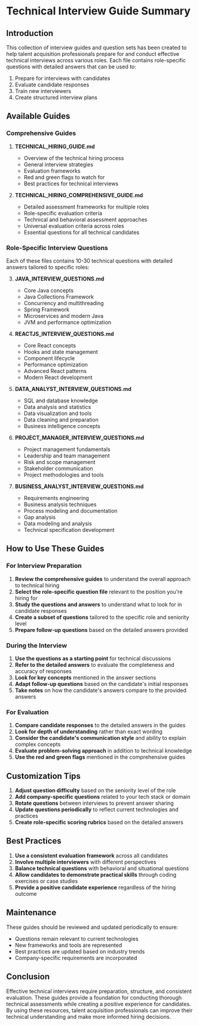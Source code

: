 # Technical Interview Guide Summary

## Introduction

This collection of interview guides and question sets has been created to help talent acquisition professionals prepare for and conduct effective technical interviews across various roles. Each file contains role-specific questions with detailed answers that can be used to:

1. Prepare for interviews with candidates
2. Evaluate candidate responses
3. Train new interviewers
4. Create structured interview plans

## Available Guides

### Comprehensive Guides

1. **TECHNICAL_HIRING_GUIDE.md**
   - Overview of the technical hiring process
   - General interview strategies
   - Evaluation frameworks
   - Red and green flags to watch for
   - Best practices for technical interviews

2. **TECHNICAL_HIRING_COMPREHENSIVE_GUIDE.md**
   - Detailed assessment frameworks for multiple roles
   - Role-specific evaluation criteria
   - Technical and behavioral assessment approaches
   - Universal evaluation criteria across roles
   - Essential questions for all technical candidates

### Role-Specific Interview Questions

Each of these files contains 10-30 technical questions with detailed answers tailored to specific roles:

3. **JAVA_INTERVIEW_QUESTIONS.md**
   - Core Java concepts
   - Java Collections Framework
   - Concurrency and multithreading
   - Spring Framework
   - Microservices and modern Java
   - JVM and performance optimization

4. **REACTJS_INTERVIEW_QUESTIONS.md**
   - Core React concepts
   - Hooks and state management
   - Component lifecycle
   - Performance optimization
   - Advanced React patterns
   - Modern React development

5. **DATA_ANALYST_INTERVIEW_QUESTIONS.md**
   - SQL and database knowledge
   - Data analysis and statistics
   - Data visualization and tools
   - Data cleaning and preparation
   - Business intelligence concepts

6. **PROJECT_MANAGER_INTERVIEW_QUESTIONS.md**
   - Project management fundamentals
   - Leadership and team management
   - Risk and scope management
   - Stakeholder communication
   - Project methodologies and tools

7. **BUSINESS_ANALYST_INTERVIEW_QUESTIONS.md**
   - Requirements engineering
   - Business analysis techniques
   - Process modeling and documentation
   - Gap analysis
   - Data modeling and analysis
   - Technical specification development

## How to Use These Guides

### For Interview Preparation

1. **Review the comprehensive guides** to understand the overall approach to technical hiring
2. **Select the role-specific question file** relevant to the position you're hiring for
3. **Study the questions and answers** to understand what to look for in candidate responses
4. **Create a subset of questions** tailored to the specific role and seniority level
5. **Prepare follow-up questions** based on the detailed answers provided

### During the Interview

1. **Use the questions as a starting point** for technical discussions
2. **Refer to the detailed answers** to evaluate the completeness and accuracy of responses
3. **Look for key concepts** mentioned in the answer sections
4. **Adapt follow-up questions** based on the candidate's initial responses
5. **Take notes** on how the candidate's answers compare to the provided answers

### For Evaluation

1. **Compare candidate responses** to the detailed answers in the guides
2. **Look for depth of understanding** rather than exact wording
3. **Consider the candidate's communication style** and ability to explain complex concepts
4. **Evaluate problem-solving approach** in addition to technical knowledge
5. **Use the red and green flags** mentioned in the comprehensive guides

## Customization Tips

1. **Adjust question difficulty** based on the seniority level of the role
2. **Add company-specific questions** related to your tech stack or domain
3. **Rotate questions** between interviews to prevent answer sharing
4. **Update questions periodically** to reflect current technologies and practices
5. **Create role-specific scoring rubrics** based on the detailed answers

## Best Practices

1. **Use a consistent evaluation framework** across all candidates
2. **Involve multiple interviewers** with different perspectives
3. **Balance technical questions** with behavioral and situational questions
4. **Allow candidates to demonstrate practical skills** through coding exercises or case studies
5. **Provide a positive candidate experience** regardless of the hiring outcome

## Maintenance

These guides should be reviewed and updated periodically to ensure:
- Questions remain relevant to current technologies
- New frameworks and tools are represented
- Best practices are updated based on industry trends
- Company-specific requirements are incorporated

## Conclusion

Effective technical interviews require preparation, structure, and consistent evaluation. These guides provide a foundation for conducting thorough technical assessments while creating a positive experience for candidates. By using these resources, talent acquisition professionals can improve their technical understanding and make more informed hiring decisions.
